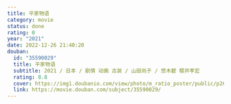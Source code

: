 ```yaml
---
title: 平家物语
category: movie
status: done
rating: 0
year: "2021"
date: 2022-12-26 21:40:20
douban:
  id: "35590029"
  title: 平家物语
  subtitle: 2021 / 日本 / 剧情 动画 古装 / 山田尚子 / 悠木碧 樱井孝宏
  rating: 8.8
  cover: https://img1.doubanio.com/view/photo/m_ratio_poster/public/p2682264910.jpg
  link: https://movie.douban.com/subject/35590029/
---
```


